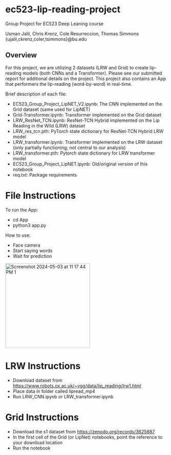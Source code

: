 # ec523-lip-reading-project
Group Project for EC523 Deep Leaning course

Usman Jalil, Chris Krenz, Cole Resurreccion, Thomas Simmons
{ujalil,ckrenz,coler,tsimmons}@bu.edu


## Overview

For this project, we are utilizing 2 datasets (LRW and Grid) to create lip-reading models (both CNNs and a Transformer).  Please see our submitted report for additional details on the project.  This project also contains an App that performers the lip-reading (word-by-word) in real-time.

Brief description of each file: 
 - EC523_Group_Project_LipNET_V2.ipynb: The CNN implemented on the Grid dataset (same used for LipNET)
 - Grid-Transformer.ipynb: Transformer implemented on the Grid dataset
 - LRW_ResNet_TCN.ipynb: ResNet-TCN Hybrid implemented on the Lip Reading in the Wild (LRW) dataset
 - LRW_res_tcn.pth: PyTorch state dictionary for ResNet-TCN Hybrid LRW model
 - LRW_transformer.ipynb: Transformer implemented on the LRW dataset (only partially functioning; not central to our analysis)
 - LRW_transformer.pth: Pytorch state dictionary for LRW transformer model
 - EC523_Group_Project_LipNET.ipynb: Old/original version of this notebook
 - req.txt: Package requirements

# File Instructions

To run the App:
- cd App
- python3 app.py

How to use: 
- Face camera
- Start saying words
- Wait for prediction 

<img width="264" alt="Screenshot 2024-05-03 at 11 17 44 PM 1" src="https://github.com/chris-krenz/ec523-lip-reading-project/assets/74789609/bd4d7c17-f51e-443a-beb1-6d070a8b85d2">

# LRW Instructions

- Download dataset from https://www.robots.ox.ac.uk/~vgg/data/lip_reading/lrw1.html
- Place data in folder called lipread_mp4
- Run LRW_CNN.ipynb or LRW_transformer.ipynb

# Grid Instructions

- Download the s1 dataset from https://zenodo.org/records/3625687
- In the first cell of the Grid (or LipNet) notebooks, point the reference to your download location
- Run the notebook
